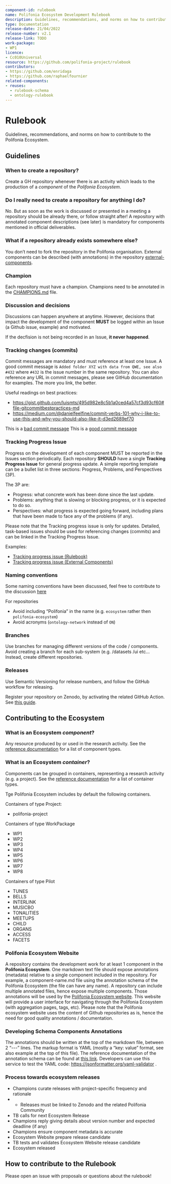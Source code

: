 ```yaml
---
component-id: rulebook
name: Polifonia Ecosystem Development Rulebook
description: Guidelines, recommendations, and norms on how to contribute to the Polifonia Ecosystem.
type: Documentation
release-date: 21/04/2022
release-number: v2.1
release-link: TODO
work-package: 
- WP1
licence:
- Cc010Universal
resource: https://github.com/polifonia-project/rulebook
contributors:
- https://github.com/enridaga
- https://github.com/raphaelfournier
related-components:
- reuses:
  - rulebook-schema
  - ontology-rulebook
---
```

# Rulebook
Guidelines, recommendations, and norms on how to contribute to the Polifonia Ecosystem.

## Guidelines
### When to create a repository? 
Create a GH repository whenever there is an activity which leads to the production of a *component* of the *Polifonia Ecosystem*.  

### Do I really need to create a repository for anything I do? 
No. But as soon as the work is discussed or presented in a meeting a repository should be already there, or follow straight after! 
A repository with annotated component descriptions (see later) is mandatory for components mentioned in official deliverables. 

### What if a repository already exists somewhere else? 
You don’t need to fork the repository in the Polifonia organisation. External components can be described (with annotations) in the repository [external-components](https://github.com/polifonia-project/external-components/). 

### Champion 
Each repository must have a champion. Champions need to be annotated in the [CHAMPIONS.md](CHAMPIONS.md) file.

### Discussion and decisions 
Discussions can happen anywhere at anytime. However, decisions that impact the development of the component **MUST** be logged within an Issue (a Github issue, example) and motivated. 

If the decfision is not being recorded in an Issue, **it never happened**. 

### Tracking changes (commits) 
Commit messages are mandatory and must reference at least one Issue. A good commit message is `Added folder XYZ with data from QWE, see also #432` where `#432` is the issue number in the same repository. You can also reference any URL in commit messages, please see GitHub documentation for examples. The more you link, the better. 

Useful readings on best practices:

 - https://gist.github.com/luismts/495d982e8c5b1a0ced4a57cf3d93cf60#file-gitcommitbestpractices-md
 - https://medium.com/@danielfeelfine/commit-verbs-101-why-i-like-to-use-this-and-why-you-should-also-like-it-d3ed2689ef70

This is a [bad commit message](https://github.com/polifonia-project/rulebook/commit/78fb11bbe0fee670fea70dc3f3cf4bf096ab3513)
This is a [good commit message](https://github.com/polifonia-project/rulebook/commit/60dc07702fd6aaf86b029da0c5f873f77f36313e)

### Tracking Progress Issue
Progress on the development of each component MUST be reported in the Issues section periodically.
Each repository **SHOULD** have a single **Tracking Progress Issue** for general progress update.
A simple reporting template can be a bullet list in three sections: Progress, Problems, and Perspectives (3P).

The 3P are:

 - Progress: what concrete work has been done since the last update.
 - Problems: anything that is slowing or blocking progress, or it is expected to do so.
 - Perspectives: what progress is expected going forward, including plans that have been made to face any of the problems (if any).

Please note that the Tracking progress issue is only for updates. Detailed, task-based issues should be used for referencing changes (commits) and can be linked in the Tracking Progress Issue. 

Examples:

- [Tracking progress issue (Rulebook)](https://github.com/polifonia-project/rulebook/issues/7)
- [Tracking progress issue (External Components)](https://github.com/polifonia-project/external-components/issues/1)

### Naming conventions 
Some naming conventions have been discussed, feel free to contribute to the discussion [here](https://github.com/polifonia-project/rulebook/issues/2)

For repositories 

 - Avoid including “Polifonia” in the name (e.g. `ecosystem` rather then `polifonia-ecosystem`) 
 - Avoid acronyms (`ontology-network` instead of `ON`) 

### Branches 
Use branches for managing different versions of the code / components. Avoid creating a branch for each sub-system (e.g. /datasets /ui etc... Instead, create different repositories. 

### Releases 
Use Semantic Versioning for release numbers, and follow the GitHub workflow for releasing.

Register your repository on Zenodo, by activating the related GitHub Action. See [this guide](https://guides.github.com/activities/citable-code/).

## Contributing to the Ecosystem
### What is an Ecosystem *component*? 
Any resource produced by or used in the research activity. See the [reference documentation](https://github.com/reeco-framework/reeco-annotation-schema/blob/main/schema/README.md) for a list of component types.

### What is an Ecosystem *container*?  
Components can be grouped in containers, representing a research activity (e.g. a project). See the [reference documentation](https://github.com/reeco-framework/reeco-annotation-schema/blob/main/schema/README.md) for a list of container types.

Tge Polifonia Ecosystem includes by default the following containers.

Containers of type Project:

- polifonia-project

Containers of type WorkPackage

- WP1
- WP2
- WP3
- WP4
- WP5
- WP6
- WP7
- WP8

Containers of type Pilot

- TUNES
- BELLS
- INTERLINK
- MUSICBO
- TONALITIES
- MEETUPS
- CHILD
- ORGANS
- ACCESS
- FACETS


### Polifonia Ecosystem Website
A repository contains the development work for at least 1 component in the **Polifonia Ecosystem**. One markdown text file should expose annotations (metadata) relative to a single component included in the repository. For example, a component-name.md file using the annotation schema of the Polifonia Ecosystem (the file can have any name). A repository can include multiple annotated files, hence expose multiple components. 
Those annotations will be used by the [Polifonia Ecosystem website](https://github.com/polifonia-project/ecosystem). 
This website will provide a user interface for navigating through the Polifonia Ecosystem (with aggregation pages, tags, etc). 
Please note that the Polifonia ecosystem website uses the content of Github repositories as is, hence the need for good quality annotations / documentation.  

### Developing Schema Components Annotations 
The annotations should be written at the top of the markdown file, between 2 “---” lines. The markup format is YAML (mostly a “key: value” format, see also example at the top of this file). The reference documentation of the annotation schema can be found at [this link](https://github.com/reeco-framework/reeco-annotation-schema/blob/main/schema/README.md). Developers can use this service to test the YAML code:  https://jsonformatter.org/yaml-validator .

### Process towards ecosystem releases

- Champions curate releases with project-specific frequency and rationale
- - Releases must be linked to Zenodo and the related Polifonia Community
- TB calls for next Ecosystem Release
- Champions reply giving details about version number and expected deadline (if any)
- Champions ensure component metadata is accurate
- Ecosystem Website prepare release candidate
- TB tests and validates Ecosystem Website release candidate
- Ecosystem released

## How to contribute to the Rulebook
Please open an issue with proposals or questions about the rulebook!
